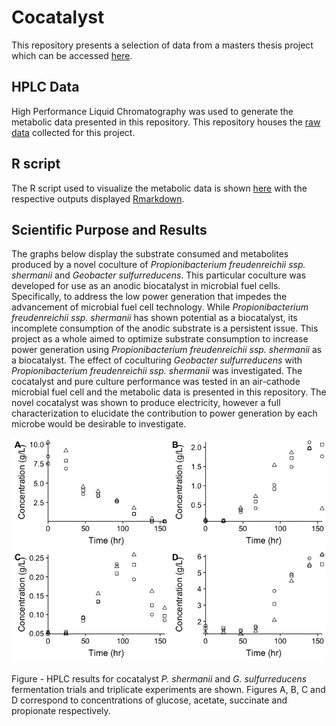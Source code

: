 # Cocatalyst

This repository presents a selection of data from a masters thesis project which can be accessed [here](https://ruor.uottawa.ca/handle/10393/38450).

## HPLC Data
High Performance Liquid Chromatography was used to generate the metabolic data presented in this repository. This repository houses the [raw data]() collected for this project.  

## R script
The R script used to visualize the metabolic data is shown [here](https://github.com/jalium/cocatalyst/blob/master/metabolic.Rmd) with the respective outputs displayed [Rmarkdown](https://github.com/jalium/cocatalyst/blob/master/metabolic.md).

## Scientific Purpose and Results

The graphs below display the substrate consumed and metabolites produced by a novel coculture of *Propionibacterium freudenreichii ssp. shermanii* and *Geobacter sulfurreducens*. This particular coculture was developed for use as an anodic biocatalyst in microbial fuel cells. Specifically, to address the low power generation that impedes the advancement of microbial fuel cell technology. While *Propionibacterium freudenreichii ssp. shermanii* has shown potential as a biocatalyst, its incomplete consumption of the anodic substrate is a persistent issue. This project as a whole aimed to optimize substrate consumption to increase power generation using *Propionibacterium freudenreichii ssp. shermanii* as a biocatalyst. The effect of coculturing *Geobacter sulfurreducens* with *Propionibacterium freudenreichii ssp. shermanii* was investigated. The cocatalyst and pure culture performance was tested in an air-cathode microbial fuel cell and the metabolic data is presented in this repository. The novel cocatalyst was shown to produce electricity, however a full characterization to elucidate the contribution to power generation by each microbe would be desirable to investigate.

![my-graph](https://raw.githubusercontent.com/jalium/cocatalyst/master/metabolic_images/unnamed-chunk-16-1.png)

Figure - HPLC results for cocatalyst *P. shermanii* and *G. sulfurreducens* fermentation trials and triplicate experiments are shown. Figures A, B, C and D correspond to concentrations of glucose, acetate, succinate and propionate respectively. 

